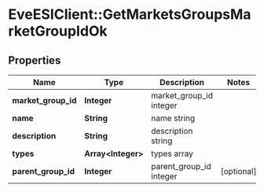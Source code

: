 # EveESIClient::GetMarketsGroupsMarketGroupIdOk

## Properties
Name | Type | Description | Notes
------------ | ------------- | ------------- | -------------
**market_group_id** | **Integer** | market_group_id integer | 
**name** | **String** | name string | 
**description** | **String** | description string | 
**types** | **Array&lt;Integer&gt;** | types array | 
**parent_group_id** | **Integer** | parent_group_id integer | [optional] 


